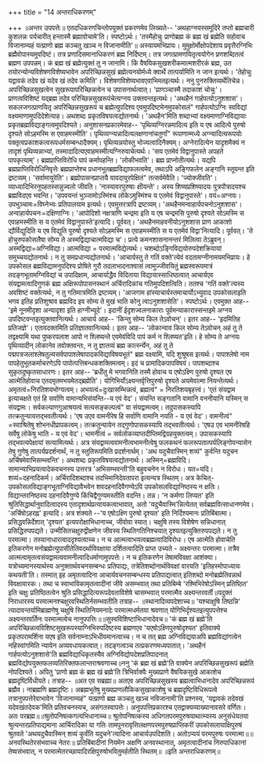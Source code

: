 +++
title = "14 अन्तराधिकरणम्"

+++
॥अन्तर उपपत्तेः॥ एतदधिकरणचिन्तोपयुक्तं प्रकरणमेव लिख्यते-- 'अथहाग्नयस्समूदिरे तप्तो ब्रह्मचारी कुशलन्नः पर्यचारीत् हन्तास्मै ब्रह्मावोचामे'ति। स्पष्टोऽर्थः। 'तस्मैहोचुः प्राणोब्रह्म कं ब्रह्म खं ब्रह्मेति सहोवाच विजानाम्यहं यत्प्राणो ब्रह्म कञ्चतु खञ्च न विजानामीति'॥ अस्यायमभिप्रायः। मुमुक्षोर्मोक्षोपदेशाय प्रवृत्तैरग्निभिः ब्रह्मैवोपास्यमुपदिष्टं। तत्र प्रणादिसमानाधिकरणं ब्रह्म निर्दिष्टम्। तत्र जगत्प्रामणयितृत्वयोगेन प्रणशब्दितत्वं ब्रह्मण उपपन्नम्। कं ब्रह्म खं ब्रह्मेत्युक्तं तु न जानामि। किं वैषयिकसुखशरीकमात्मशरीरकं ब्रह्म, उत तयोरन्योन्यविशेषणविशेष्यभावेन अपरिच्छिन्नसुखं ब्रह्मेत्यनयोर्मध्ये क्वार्थे तात्पर्यामिति न जान इत्यर्थः। 'तेहोचुः यद्वावकं तदेव खं यदेव खं तदेव कमिति'। विशेषणविशेष्यभावएवाभिमतइत्यर्थः। ननु पुनरुक्तिव्यर्थेतिचेन्न। अपरिच्छिन्नसुखत्वेन सुखरूपापरिच्छिन्नत्वेन च उपासनार्थत्वात्। 'प्राणञ्चास्मै तदाकाशं चोचुः'। प्राणत्वविशिष्टं यद्ब्रह्म तदेव परिच्छिन्नसुखरूपंचेत्यग्नय उक्तवन्तइत्यर्थः। 'अथहैनं गार्हपत्योऽनुशशास'। सकलजगत्प्राणयितृ अपरिच्छिन्नसुखरूपं च ब्रह्मेत्युपदिश्य एवमुपदिष्टमेनमुपकोसलं" गार्हपत्योऽग्निः स्वविद्यां वक्ष्यमाणामुपदिदेशेत्याह। अथशब्दः प्रकृतविषयत्वद्योतनार्थः। 'अथहैन'मिति शब्दाभ्यां वक्ष्यमाणाग्निविद्यायाः प्रकृतब्रह्मविद्याङ्गत्वमुपदिश्यते। अनुशासनप्रकारमेवाह-- 'पृथिव्यग्निरन्नमादित्य इति य एष आदित्ये पुरुषो दृश्यते सोऽहमस्मि स एवाहमस्मीति'। पृथिव्यग्न्यन्नादित्यलक्षणानांचतुर्णां" रूपाणाम्मध्ये अग्न्यादित्यरूपयोः पक्तृत्वप्रकाशकत्वरूपधर्मसम्बन्धादैक्यम्। पृथिव्यन्नयोस्तु भोज्यत्वादिनैक्यम्। अग्नेरादित्येन यादृशमैक्यं न तादृशं पृथिव्यन्नाभ्यां, तस्मादादित्यएवाहमस्मीत्यग्निरुवाचेत्यर्थः। 'सय एतमेवं विद्वानुपास्ते अपहते पापकृत्याम्'। ब्रह्मप्राप्तिविरोधि पापं कर्मापहन्ति। 'लोकीभवति'। ब्रह्म प्राप्नोतीत्यर्थः। यद्यपि ब्रह्मप्राप्तिविरोधिनिवृत्तेः ब्रह्मप्राप्तेश्च प्रधानभूतब्रह्मविद्याफलत्वमेव, तथाऽपि अङ्गिफलेन अङ्गानि स्तूयन्त इति द्रष्टव्यम्। 'सर्वामायुरेति'। ब्रह्मोपासनप्राप्तयै यावदायुरपेक्षितं" तत्सर्वमेवैति। 'ज्योक्जीवति'। व्याध्यादिभिरनुपहतस्सन्नुज्वलो जीवति। 'नास्यावरपुरुषाः क्षीयन्ते'। अस्य शिष्यप्रशिष्यादयः पुत्रपौत्रादयश्च ब्रह्मविदएव भवन्ति। 'उपवयन्तं भुञ्जामोऽस्मिंश्च लोकेऽमुस्मिंश्च य एतमेवं विद्वानुपास्ते'। वयं=अग्नयः। उपभुञ्चामः=विघ्नेभ्यः प्रतिपालयाम इत्यर्थः। एवमुत्तरत्रापि द्रष्टव्यम्। 'अथहैनमन्वाहार्यपचनोऽनुशशास'। अन्वाहार्यपचनः=दक्षिणाग्निः। 'आपोदिशो नक्षत्राणि चन्द्रमा इति य एष चन्द्रमसि पुरुषो दृश्यते सोऽमस्मि स एवाहमस्मीति स य एतमेवं विद्वानुपास्ते'इत्यादि। पूर्ववत्। 'अथहैनमाहवनीयोऽनुशशास प्राण आकाशो द्यौर्विद्युदिति य एष विद्युति पुरुषो दृश्यते सोऽहमस्मि स एवाहमस्मीति स य एतमेवं विद्वा'नित्यादि। पूर्ववत्। 'ते होचुरुपकोसलैषा सोम्य ते अस्मद्विद्याचात्मविद्या च'। प्रत्ये कमनशासनानन्तरं मिलित्वा तेऽब्रुवन्। अस्मद्विद्या=अग्निविद्या। आत्मविद्या = परमात्मविद्येत्यर्थः। चशब्दोऽङ्गिविद्ययोरुपदेशक्रियायां समुच्चयद्योतनार्थः। न तु समप्रधान्यद्योतनार्थः। 'आचार्यस्तु ते गतिं वक्ते'त्येवं वदतामग्नीनामयमभिप्रायः। हे उपकोसल ब्रह्मविद्यामनुपदिश्य प्रोषिते गुरौ तदलाभादनाश्वासं त्वामुज्जीवयितुं ब्रह्मस्वरूपमात्रं तदङ्गभूतामग्निविद्यां च उपादिक्षाम, आचार्याद्धैव विदिताया विद्यायास्साधिष्ठत्वात् आचार्यएव संयद्वामत्वादिगुणकं ब्रह्म अक्षिरूपोपासनस्थानं अर्चिरादिकांच गतिमुपदिशत्विति। ततश्च 'गतिं वक्ते'त्यस्य अवशिष्टं वक्तेत्यर्थः, न तु गतिमात्रमिति द्रष्टव्यम्। 'आजगाम हांस्याचार्यस्तमाचार्योऽभ्युवाद उपकोसलाइति भगव इतिह प्रतिशुश्राव ब्रह्मविद इव सोम्य ते मुखं भाति कोनु त्वाऽनुशशासेति'। स्पष्टोऽर्थः। एवमुक्त आह-- 'इमे नूनमीदृशा अन्यादृशा इति हाग्नीभ्यूदे'। इदानीं ईदृशज्वलनाकाराः पूर्वमन्याकारास्सन्तइमे अग्नय उपदिष्टवन्तइत्युक्तवानित्यर्थः। आचार्य आह-- 'किन्तु सोम्य किल तेऽवोचन्'। इतर आह-- 'इदमितिह प्रतिजज्ञे'। एतावदक्तमिति प्रतिज्ञातवानित्यर्थः। इतर आह-- 'लोकान्वाव किल सोम्य तेऽवोचन् अहं तु ते तद्वक्ष्यामि यथा पुष्करपलाश आपो न श्लिष्यन्ते एवमेवंविदि पापं कर्म न श्लिष्यत'इति। हे सोम्य ते अग्नयः पृथिव्यादीन् लोकानेव तवोक्तवन्तः, न तु ज्ञातव्यं ब्रह्म कार्त्स्न्येन, अहं तु ते पद्मपत्रजलाश्लेषतुल्यसर्वपापाश्लेषापादकविद्याविषयभूतं" ब्रह्म वक्ष्यामि, यदि शुश्रूषस इत्यर्थः। पापाश्लेषो नाम पापहेतुभूतकर्माचरणेऽपि पापोत्पत्तिबन्धकशक्तिमत्वम्। इदं च प्रामादिकपापविषयं। पापशब्दाश्च सुकृतदुष्कृतसाधारणः। इतर आह-- 'ब्रधीतु मे भगवानिति तस्मै होवाच य एषोऽक्ष्णि पुरुषो दृश्यत एष आत्मेतिहोवाच एतदमृतमभयमेतद्ब्रह्मेति'। योगिभिर्योऽक्ष्यन्तर्वृत्तिपुरुषो दृश्यते अयमेवात्मा नियन्तेत्यर्थः। अमृतत्वं=निरतिशयभोग्यत्वम्। अभयत्वं=दुःखासम्भिन्नत्वं, ब्रह्मत्वं" = निरतिशयबृहत्त्वं। 'एतं संयद्वाम इत्याचक्षते एतं हि सर्वाणि वामान्यभिसंयन्ति--य एवं वेद'। संयन्ति सङ्गतानि वामानि वननीयानि यस्मिन् स संयद्वामः। सर्वकल्याणगुआश्रयत्वं सत्यसङ्कल्पत्वं" वा संयद्वामत्वम्। तदुपासकस्यापि तत्क्रतुन्यायत्तद्भवतीत्यर्थः। 'एष उएव वामनीरेष हि सर्वाणि वामानि नयति - य एवं वेद'। वामनीत्वं" =स्वाश्रितेषु शोभनधीप्रापकत्वम्। तत्क्रतुन्यायेन तद्गुणोपासकस्यापि तद्भवतीत्यर्थः। 'एषउ एव भामनीरेषहि सर्वेषु लोकेषु भाति - य एवं वेद'। भामनीत्वं = सर्वलोकव्याप्तदीप्तिमद्विग्रहयुक्तत्वम्। उपासकस्यापि तद्भवत्यपेक्षायां सत्यामित्यर्थः। अत्र संयद्वामत्ववामनीत्वभामनीत्वेषु फलकथनं फलरूपतात्पर्यलिङ्गोपन्यासेन तेषु गुणेषु तात्पर्यप्रदर्शनार्थं, न तु स्तुतिरूपमिति प्रदर्शनार्थम्। 'अथ यदुचैवास्मिन् शव्यं" कुर्वन्ति यदुचन अर्चिषमेवाभिसम्भवन्ति'। अथशब्दः प्रकृतविषयत्वद्योतनार्थः। अस्मिन्=ब्रह्मविदि। सामान्याभिप्रयत्वादेकवचनस्य उत्तरत्र 'अभिसम्भवन्ती'ति बहुवचनेन न विरोधः। यत=यदि। शव्यं=दहनादिकर्म। अर्चिरादिशब्दाश्च तदभिमानिदेवतापरा इत्यन्यत्र स्थितम्। अत्र केचित्-उपकोसलविद्याङ्गभूताग्निविद्यावैभवेन शवदहनादिवैगण्येऽपि उपकोसलविद्यानिष्ठस्य न क्षतिः। विद्यान्तरनिष्ठस्य दहनादिवैगुण्ये किंचिद्वैगुण्यमस्तीति वदन्ति। तन्न। 'न कर्मणा लिप्यत' इति श्रुतिसिद्धार्थानुवादित्वादस्य एतादृशार्थप्रत्यायकत्वाभावात्, अतो 'यदुचैवास्मि'न्नित्येतत् सर्वब्रह्मवित्साधानणमेव। 'अर्चिषोऽहरह्न' इत्यादि। अत्र शंक्यते --'य एषोऽक्ष्णि पुरुषो दृश्यत' इति निर्दिश्यमानः प्रतिबिंबात्मा। प्रसिद्धवन्निर्देशात् 'दृश्यत' इत्यपरोक्षाभिधानाच्च, जीवोवा स्यात्। चक्षुषि तस्य विशेषेण सन्निधानात् प्रसिद्धिरुपपद्यते। उन्मीसितचक्षुरुद्वीक्षणेन जीवस्य स्थितिगतिनिश्चयात् दृश्यतइत्युक्तिरुपपद्यते। न तु परमात्मा। तस्यानाधारत्वाददृश्यत्वाच्च। न च आत्मत्वाभयत्वब्रह्मत्वादिविरोधः। एष आत्मेति होवाचेति इतिकरणेन मनोब्रह्मेत्युपासीतेतिवदर्थाविवक्षाया दर्शितत्वादिति प्राप्त उच्यते - अक्ष्यन्तरः परमात्मा। तत्रैव आत्मत्वामृतत्वसंयद्वामत्ववामनीत्वादिधर्माणामुपपत्तेः। न च इतिकरणेन तेषामविवक्षा आशंक्या। यत्रोच्यमानस्यार्थस्य अनुक्तार्थवचनसम्बन्धः प्रतिपाद्यः, तत्रेतिशब्दोनार्थविवक्षां वारयति 'इतिहस्मोपाध्यायः कथयती'ति। तस्मात् इह अमृतत्वादिना आचार्यवचनसम्बन्धस्य प्रतिपाद्यत्वात् इतिशब्दो मनोब्रह्मेतिवन्नार्थ विवक्षावारकः। तथा च स्वाभाविकामृतत्वादीनां जीवे असम्भवात् तथा प्रतिबिम्बे 'रश्मिभिरेषोऽस्मिन् प्रतिष्ठित' इति चक्षुः प्रतिष्ठितत्वेन श्रुति प्रसिद्धादित्यरूपदेवताविशेषे चासम्भवात् परमात्मैव अक्ष्यन्तरवर्ती॥यदुक्तं निराधारस्य परमात्मनश्चक्षुरवस्थितिर्नसम्भवतीति तत्राह-- ॥स्थानादिव्यपदेशाच्च॥ 'यश्चाक्षुषि तिष्ठन्नि' त्यादावन्तर्यामिब्राह्मणेषु चक्षुषि स्थितिनियमनादेः परमात्मधर्मतया श्रवणात् योगिभिर्दृश्यतइत्युपपत्तेश्च अक्ष्यन्तरवर्तिनः परमात्मत्वेच नानुपपत्तिः॥॥सुस्वविशिष्टाभिधानादेवच॥ 'कं ब्रह्म खं ब्रह्मे'ति अपरिच्छिन्नत्वविशिष्टसुखरूपस्याग्निभिरुपदिष्टस्य ब्रह्मणएव 'यएषोऽक्ष्णिपुरुषोदृश्यत' इतिवाक्ये प्रकृतपरामर्शिना यएष इति सर्वनाम्नाऽभिधीयमानत्वाच्च। न च तत् ब्रह्म अग्निविद्ययाअपि ब्रह्मविद्यांगत्वेन नहिस्वांगमिति न्यायेन अव्यवधायकत्वात्। तदङ्गत्वञ्च तत्प्रकरणमध्यपातात्। 'अथहैनं गार्हपत्योऽनुशशासे'ति ब्रह्मविद्याधिकृतस्यैव अग्निविद्योपदेशप्रतिपादनात् ब्रह्मविद्योपयुक्तफलव्यतिरिक्तफलान्तराश्रवणाच्च॥ननु 'कं ब्रह्म खं ब्रह्मे'ति वाक्येन अपरिच्छिन्नसुखरूपं ब्रह्मेति नोपदिश्यते। अपितु 'प्राणो ब्रह्म कं ब्रह्म खं ब्रह्मे'ति त्रिभिर्वाक्यैः मुख्यप्राणे वैषयिकसुखे आकाशेच ब्रह्मदृष्टिर्विधीयते। तत्राह-- ॥अत एव सब्रह्मा॥ अतएव अपरिच्छिन्नसुखस्य ब्रह्मत्वाभिधानादेव अपरिच्छिन्नरूपं ब्रह्मैव। नाब्रह्मणि ब्रह्मदृष्टिः। अब्रह्मभूतेषु मुख्यप्राणलौकिकसुखाकाशेषु च ब्रह्मदृष्टिविधिरूपत्वे तत्रानुपपत्तेरेवाभावेन 'विजानाम्यहं" यत्प्राणो ब्रह्म कञ्चतु खञ्च नविजानामी'ति प्रश्नस्य, 'यद्वावकं तदेवखं यदेवखंतदेवक'मिति प्रतिवचनस्यच, असंगतस्वापत्तेः। अनुपपत्तिप्रकारश्च एतद्वाक्यव्याख्यानावसरे वर्णितः। अतः परब्रह्म॥॥श्रुतोपनिषत्कगत्यभिधानाच्च॥ श्रुतोपनिषत्कस्य अधिगतपरमपुरुषयाथात्म्यस्य अनुसंधेयतया श्रुत्यन्तरप्रतिपाद्यमाना आर्चिरादिका या गतिः तामपुनरावृत्तिलक्षणपरमपुरुषप्राप्तिकरीं उपकोसलायाक्षिपुरुषं श्रुतवते 'अथयदुचैवास्मिन् शव्यं कुर्वंति यदुचने'त्यादिना आचार्यउपदिशति। अतोऽप्ययं परमपुरुषः परमात्मा॥॥अनवस्थितेरसंभवाच्च नेतरः॥ प्रतिबिंबादीनां नियमेन अक्षणि अनवस्थानात्, अमृतत्वादीनांच निरुपाधिकानां तेष्वसंभवात्, न परमात्मेतरच्छायादिरक्षिपुरुषोभवितुमर्हतीति स्थितम्॥ ॥इति अन्तराधिकरणम्॥